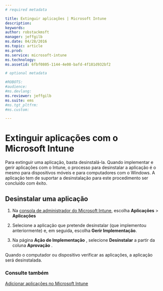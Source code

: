 ```yaml
---
# required metadata

title: Extinguir aplicações | Microsoft Intune
description:
keywords:
author: robstackmsft
manager: jeffgilb
ms.date: 04/28/2016
ms.topic: article
ms.prod:
ms.service: microsoft-intune
ms.technology:
ms.assetid: 6fbf0805-1144-4e08-bafd-4f181d932bf2

# optional metadata

#ROBOTS:
#audience:
#ms.devlang:
ms.reviewer: jeffgilb
ms.suite: ems
#ms.tgt_pltfrm:
#ms.custom:

---
```


# Extinguir aplicações com o Microsoft Intune

Para extinguir uma aplicação, basta desinstalá-la. Quando implementar e gerir aplicações com o Intune, o processo para desinstalar a aplicação é o mesmo para dispositivos móveis e para computadores com o Windows. A aplicação tem de suportar a desinstalação para este procedimento ser concluído com êxito.

## Desinstalar uma aplicação

1.  Na [consola de administrador do Microsoft Intune](https://manage.microsoft.com), escolha **Aplicações** &gt; **Aplicações**

2.  Selecione a aplicação que pretende desinstalar (que implementou anteriormente) e, em seguida, escolha **Gerir Implementação**.

3.  Na página **Ação de Implementação** , selecione **Desinstalar** a partir da coluna **Aprovação** .

Quando o computador ou dispositivo verificar as aplicações, a aplicação será desinstalada.

### Consulte também
[Adicionar aplicações no Microsoft Intune](add-apps.md)


<!--HONumber=May16_HO2-->


